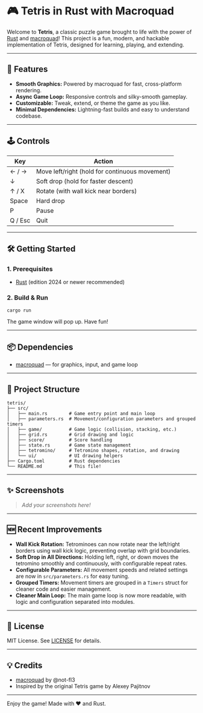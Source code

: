 # 🎮 Tetris in Rust with Macroquad

Welcome to **Tetris**, a classic puzzle game brought to life with the power of [Rust](https://www.rust-lang.org/) and [macroquad](https://github.com/not-fl3/macroquad)! This project is a fun, modern, and hackable implementation of Tetris, designed for learning, playing, and extending.

---

## 🚀 Features

- **Smooth Graphics:** Powered by macroquad for fast, cross-platform rendering.
- **Async Game Loop:** Responsive controls and silky-smooth gameplay.
- **Customizable:** Tweak, extend, or theme the game as you like.
- **Minimal Dependencies:** Lightning-fast builds and easy to understand codebase.

---

## 🕹️ Controls

| Key         | Action         |
|-------------|----------------|
| ← / →       | Move left/right (hold for continuous movement) |
| ↓           | Soft drop (hold for faster descent)            |
| ↑ / X       | Rotate (with wall kick near borders)           |
| Space       | Hard drop                                      |
| P           | Pause                                          |
| Q / Esc     | Quit                                           |

---

## 🛠️ Getting Started

### 1. Prerequisites

- [Rust](https://rustup.rs/) (edition 2024 or newer recommended)

### 2. Build & Run

```sh
cargo run
```

The game window will pop up. Have fun!

---

## 📦 Dependencies

- [macroquad](https://crates.io/crates/macroquad) — for graphics, input, and game loop

---

## 🧩 Project Structure

```
tetris/
├── src/
│   ├── main.rs        # Game entry point and main loop
│   ├── parameters.rs  # Movement/configuration parameters and grouped timers
│   ├── game/          # Game logic (collision, stacking, etc.)
│   ├── grid.rs        # Grid drawing and logic
│   ├── score/         # Score handling
│   ├── state.rs       # Game state management
│   ├── tetromino/     # Tetromino shapes, rotation, and drawing
│   └── ui/            # UI drawing helpers
├── Cargo.toml         # Rust dependencies
└── README.md          # This file!
```

---

## ✨ Screenshots

> _Add your screenshots here!_

---

## 🆕 Recent Improvements

- **Wall Kick Rotation:** Tetrominoes can now rotate near the left/right borders using wall kick logic, preventing overlap with grid boundaries.
- **Soft Drop in All Directions:** Holding left, right, or down moves the tetromino smoothly and continuously, with configurable repeat rates.
- **Configurable Parameters:** All movement speeds and related settings are now in `src/parameters.rs` for easy tuning.
- **Grouped Timers:** Movement timers are grouped in a `Timers` struct for cleaner code and easier management.
- **Cleaner Main Loop:** The main game loop is now more readable, with logic and configuration separated into modules.



---

## 📜 License

MIT License. See [LICENSE](LICENSE) for details.

---

## 💡 Credits

- [macroquad](https://github.com/not-fl3/macroquad) by @not-fl3
- Inspired by the original Tetris game by Alexey Pajitnov

---

Enjoy the game!
Made with ❤️ and Rust.
